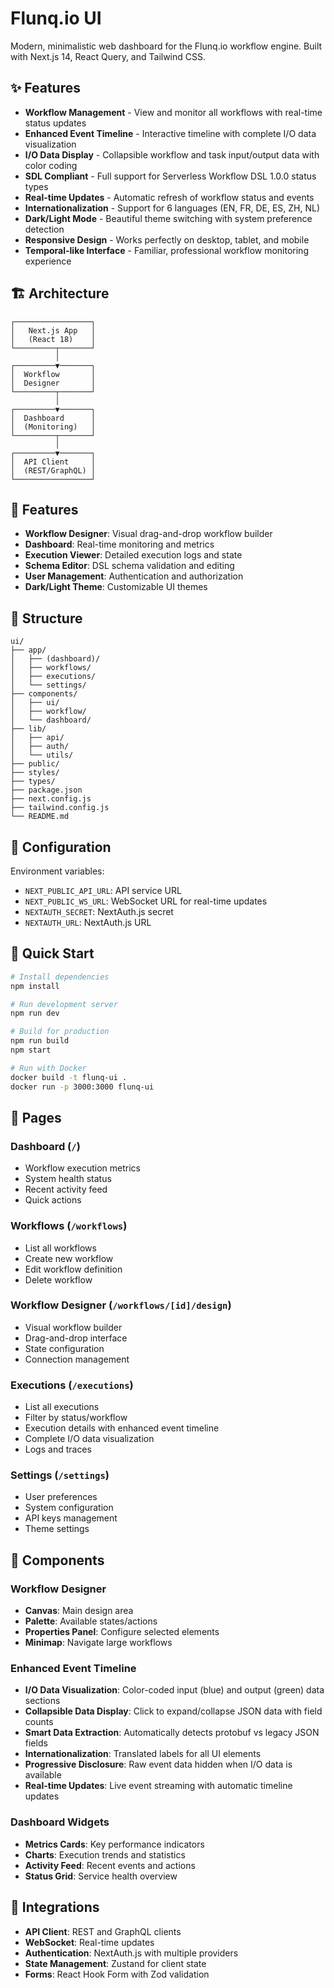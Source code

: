 # Flunq.io UI

Modern, minimalistic web dashboard for the Flunq.io workflow engine. Built with Next.js 14, React Query, and Tailwind CSS.

## ✨ Features

- **Workflow Management** - View and monitor all workflows with real-time status updates
- **Enhanced Event Timeline** - Interactive timeline with complete I/O data visualization
- **I/O Data Display** - Collapsible workflow and task input/output data with color coding
- **SDL Compliant** - Full support for Serverless Workflow DSL 1.0.0 status types
- **Real-time Updates** - Automatic refresh of workflow status and events
- **Internationalization** - Support for 6 languages (EN, FR, DE, ES, ZH, NL)
- **Dark/Light Mode** - Beautiful theme switching with system preference detection
- **Responsive Design** - Works perfectly on desktop, tablet, and mobile
- **Temporal-like Interface** - Familiar, professional workflow monitoring experience

## 🏗️ Architecture

```
┌─────────────────┐
│   Next.js App   │
│   (React 18)    │
└─────────┬───────┘
          │
┌─────────▼───────┐
│  Workflow       │
│  Designer       │
└─────────┬───────┘
          │
┌─────────▼───────┐
│  Dashboard      │
│  (Monitoring)   │
└─────────┬───────┘
          │
┌─────────▼───────┐
│  API Client     │
│  (REST/GraphQL) │
└─────────────────┘
```

## 🚀 Features

- **Workflow Designer**: Visual drag-and-drop workflow builder
- **Dashboard**: Real-time monitoring and metrics
- **Execution Viewer**: Detailed execution logs and state
- **Schema Editor**: DSL schema validation and editing
- **User Management**: Authentication and authorization
- **Dark/Light Theme**: Customizable UI themes

## 📁 Structure

```
ui/
├── app/
│   ├── (dashboard)/
│   ├── workflows/
│   ├── executions/
│   └── settings/
├── components/
│   ├── ui/
│   ├── workflow/
│   └── dashboard/
├── lib/
│   ├── api/
│   ├── auth/
│   └── utils/
├── public/
├── styles/
├── types/
├── package.json
├── next.config.js
├── tailwind.config.js
└── README.md
```

## 🔧 Configuration

Environment variables:
- `NEXT_PUBLIC_API_URL`: API service URL
- `NEXT_PUBLIC_WS_URL`: WebSocket URL for real-time updates
- `NEXTAUTH_SECRET`: NextAuth.js secret
- `NEXTAUTH_URL`: NextAuth.js URL

## 🚀 Quick Start

```bash
# Install dependencies
npm install

# Run development server
npm run dev

# Build for production
npm run build
npm start

# Run with Docker
docker build -t flunq-ui .
docker run -p 3000:3000 flunq-ui
```

## 📱 Pages

### Dashboard (`/`)
- Workflow execution metrics
- System health status
- Recent activity feed
- Quick actions

### Workflows (`/workflows`)
- List all workflows
- Create new workflow
- Edit workflow definition
- Delete workflow

### Workflow Designer (`/workflows/[id]/design`)
- Visual workflow builder
- Drag-and-drop interface
- State configuration
- Connection management

### Executions (`/executions`)
- List all executions
- Filter by status/workflow
- Execution details with enhanced event timeline
- Complete I/O data visualization
- Logs and traces

### Settings (`/settings`)
- User preferences
- System configuration
- API keys management
- Theme settings

## 🎨 Components

### Workflow Designer
- **Canvas**: Main design area
- **Palette**: Available states/actions
- **Properties Panel**: Configure selected elements
- **Minimap**: Navigate large workflows

### Enhanced Event Timeline
- **I/O Data Visualization**: Color-coded input (blue) and output (green) data sections
- **Collapsible Data Display**: Click to expand/collapse JSON data with field counts
- **Smart Data Extraction**: Automatically detects protobuf vs legacy JSON fields
- **Internationalization**: Translated labels for all UI elements
- **Progressive Disclosure**: Raw event data hidden when I/O data is available
- **Real-time Updates**: Live event streaming with automatic timeline updates

### Dashboard Widgets
- **Metrics Cards**: Key performance indicators
- **Charts**: Execution trends and statistics
- **Activity Feed**: Recent events and actions
- **Status Grid**: Service health overview

## 🔌 Integrations

- **API Client**: REST and GraphQL clients
- **WebSocket**: Real-time updates
- **Authentication**: NextAuth.js with multiple providers
- **State Management**: Zustand for client state
- **Forms**: React Hook Form with Zod validation
